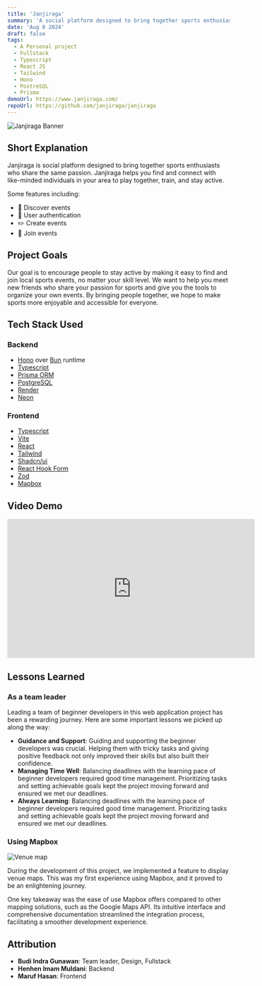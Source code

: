 ```yaml
---
title: 'Janjiraga'
summary: 'A social platform designed to bring together sports enthusiasts who share the same passion.'
date: 'Aug 8 2024'
draft: false
tags:
  - A Personal project
  - Fullstack
  - Typescript
  - React JS
  - Tailwind
  - Hono
  - PostreSQL
  - Prisma
demoUrl: https://www.janjiraga.com/
repoUrl: https://github.com/janjiraga/janjiraga
---
```


![Janjiraga Banner](/janjiraga-hero.png)

## Short Explanation

Janjiraga is social platform designed to bring together sports enthusiasts who share the same passion. Janjiraga helps you find and connect with like-minded individuals in your area to play together, train, and stay active.

Some features including:

- 🔎 Discover events
- 🔐 User authentication
- ✏️ Create events
- 🚀 Join events

## Project Goals

Our goal is to encourage people to stay active by making it easy to find and join local sports events, no matter your skill level. We want to help you meet new friends who share your passion for sports and give you the tools to organize your own events. By bringing people together, we hope to make sports more enjoyable and accessible for everyone.

## Tech Stack Used

### Backend

- [Hono](https://hono.dev/) over [Bun](https://bun.sh/) runtime
- [Typescript](https://www.typescriptlang.org/)
- [Prisma ORM](https://www.prisma.io/)
- [PostgreSQL](https://www.postgresql.org/)
- [Render](https://render.com/)
- [Neon](https://neon.tech/)

### Frontend

- [Typescript](https://www.typescriptlang.org/)
- [Vite](https://vite.dev/)
- [React](https://react.dev/)
- [Tailwind](https://react.dev/)
- [Shadcn/ui](https://ui.shadcn.com/)
- [React Hook Form](https://www.react-hook-form.com/)
- [Zod](https://zod.dev/)
- [Mapbox](https://www.mapbox.com/)

## Video Demo

<iframe width="560" height="315" src="https://www.youtube.com/embed/QxrSJyjUjsM?si=SC-NyV-9HZ3jh2-l&amp;start=2060" title="YouTube video player" frameborder="0" allow="accelerometer; autoplay; clipboard-write; encrypted-media; gyroscope; picture-in-picture; web-share" referrerpolicy="strict-origin-when-cross-origin" allowfullscreen></iframe>

## Lessons Learned

### As a team leader

Leading a team of beginner developers in this web application project has been a rewarding journey. Here are some important lessons we picked up along the way:

- **Guidance and Support**: Guiding and supporting the beginner developers was crucial. Helping them with tricky tasks and giving positive feedback not only improved their skills but also built their confidence.
- **Managing Time Well**: Balancing deadlines with the learning pace of beginner developers required good time management. Prioritizing tasks and setting achievable goals kept the project moving forward and ensured we met our deadlines.
- **Always Learning**: Balancing deadlines with the learning pace of beginner developers required good time management. Prioritizing tasks and setting achievable goals kept the project moving forward and ensured we met our deadlines.

### Using Mapbox

![Venue map](/janjiraga-map.png)

During the development of this project, we implemented a feature to display venue maps. This was my first experience using Mapbox, and it proved to be an enlightening journey.

One key takeaway was the ease of use Mapbox offers compared to other mapping solutions, such as the Google Maps API. Its intuitive interface and comprehensive documentation streamlined the integration process, facilitating a smoother development experience.

## Attribution

- **Budi Indra Gunawan**: Team leader, Design, Fullstack
- **Henhen Imam Muldani**: Backend
- **Maruf Hasan**: Frontend
